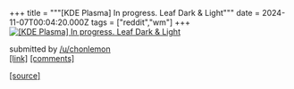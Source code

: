 +++
title = """[KDE Plasma] In progress. Leaf Dark & Light"""
date = 2024-11-07T00:04:20.000Z
tags = ["reddit","wm"]
+++
[![[KDE Plasma] In progress. Leaf Dark & Light](https://a.thumbs.redditmedia.com/o6ktT7PSTK7JtnXmoGnFPSIq5QGAemEpFp3AFYbivT0.jpg "[KDE Plasma] In progress. Leaf Dark & Light")](https://www.reddit.com/r/unixporn/comments/1gld6yo/kde_plasma_in_progress_leaf_dark_light/)

submitted by [/u/chonlemon](https://www.reddit.com/user/chonlemon)  
[\[link\]](https://www.reddit.com/gallery/1gld6yo) [\[comments\]](https://www.reddit.com/r/unixporn/comments/1gld6yo/kde_plasma_in_progress_leaf_dark_light/)

[[source]](https://www.reddit.com/r/unixporn/comments/1gld6yo/kde_plasma_in_progress_leaf_dark_light/)
